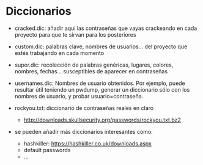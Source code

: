 # Diccionarios

* cracked.dic: añadir aquí las contraseñas que vayas crackeando en cada proyecto para que te sirvan para los posteriores
* custom.dic: palabras clave, nombres de usuarios... del proyecto que estés trabajando en cada momento
* super.dic: recolección de palabras genéricas, lugares, colores, nombres, fechas... susceptibles de aparecer en contraseñas
* usernames.dic: Nombres de usuario obtenidos. Por ejemplo, puede resultar útil teniendo un pwdump, generar un diccionario sólo con los nombres de usuario, y probar usuario=contraseña.

* rockyou.txt: diccionario de contraseñas reales en claro
	* http://downloads.skullsecurity.org/passwords/rockyou.txt.bz2

* se pueden añadir más diccionarios interesantes como:
	* hashkiller: https://hashkiller.co.uk/downloads.aspx
	* default passwords
	* ...